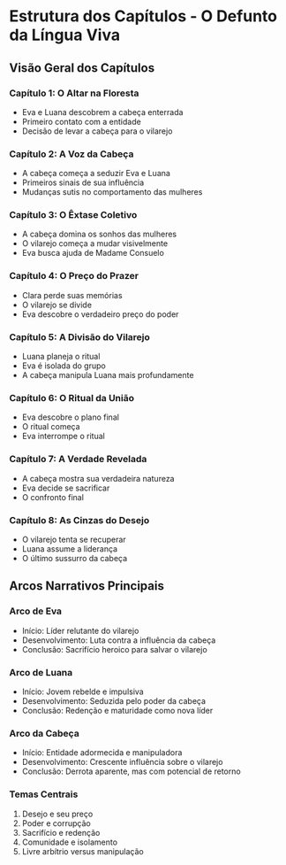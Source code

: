 # Estrutura dos Capítulos - O Defunto da Língua Viva

## Visão Geral dos Capítulos

### Capítulo 1: O Altar na Floresta
- Eva e Luana descobrem a cabeça enterrada
- Primeiro contato com a entidade
- Decisão de levar a cabeça para o vilarejo

### Capítulo 2: A Voz da Cabeça
- A cabeça começa a seduzir Eva e Luana
- Primeiros sinais de sua influência
- Mudanças sutis no comportamento das mulheres

### Capítulo 3: O Êxtase Coletivo
- A cabeça domina os sonhos das mulheres
- O vilarejo começa a mudar visivelmente
- Eva busca ajuda de Madame Consuelo

### Capítulo 4: O Preço do Prazer
- Clara perde suas memórias
- O vilarejo se divide
- Eva descobre o verdadeiro preço do poder

### Capítulo 5: A Divisão do Vilarejo
- Luana planeja o ritual
- Eva é isolada do grupo
- A cabeça manipula Luana mais profundamente

### Capítulo 6: O Ritual da União
- Eva descobre o plano final
- O ritual começa
- Eva interrompe o ritual

### Capítulo 7: A Verdade Revelada
- A cabeça mostra sua verdadeira natureza
- Eva decide se sacrificar
- O confronto final

### Capítulo 8: As Cinzas do Desejo
- O vilarejo tenta se recuperar
- Luana assume a liderança
- O último sussurro da cabeça

## Arcos Narrativos Principais

### Arco de Eva
- Início: Líder relutante do vilarejo
- Desenvolvimento: Luta contra a influência da cabeça
- Conclusão: Sacrifício heroico para salvar o vilarejo

### Arco de Luana
- Início: Jovem rebelde e impulsiva
- Desenvolvimento: Seduzida pelo poder da cabeça
- Conclusão: Redenção e maturidade como nova líder

### Arco da Cabeça
- Início: Entidade adormecida e manipuladora
- Desenvolvimento: Crescente influência sobre o vilarejo
- Conclusão: Derrota aparente, mas com potencial de retorno

### Temas Centrais
1. Desejo e seu preço
2. Poder e corrupção
3. Sacrifício e redenção
4. Comunidade e isolamento
5. Livre arbítrio versus manipulação
